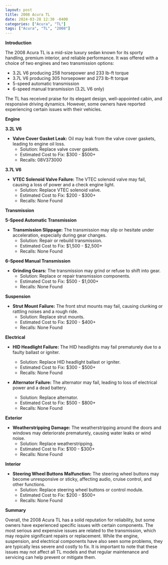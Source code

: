 ```yaml
---
layout: post
title: 2008 Acura TL
date: 2024-03-28 12:30 -0400
categories: ["Acura", "TL"]
tags: ["Acura", "TL", "2008"]
---
```

**Introduction**

The 2008 Acura TL is a mid-size luxury sedan known for its sporty handling, premium interior, and reliable performance. It was offered with a choice of two engines and two transmission options:

* 3.2L V6 producing 258 horsepower and 233 lb-ft torque
* 3.7L V6 producing 305 horsepower and 273 lb-ft torque
* 5-speed automatic transmission
* 6-speed manual transmission (3.2L V6 only)

The TL has received praise for its elegant design, well-appointed cabin, and responsive driving dynamics. However, some owners have reported experiencing certain issues with their vehicles.

**Engine**

**3.2L V6**

* **Valve Cover Gasket Leak:** Oil may leak from the valve cover gaskets, leading to engine oil loss.
    * Solution: Replace valve cover gaskets.
    * Estimated Cost to Fix: $300 - $500+
    * Recalls: 08V373000

**3.7L V6**

* **VTEC Solenoid Valve Failure:** The VTEC solenoid valve may fail, causing a loss of power and a check engine light.
    * Solution: Replace VTEC solenoid valve.
    * Estimated Cost to Fix: $200 - $300+
    * Recalls: None Found

**Transmission**

**5-Speed Automatic Transmission**

* **Transmission Slippage:** The transmission may slip or hesitate under acceleration, especially during gear changes.
    * Solution: Repair or rebuild transmission.
    * Estimated Cost to Fix: $1,500 - $2,500+
    * Recalls: None Found

**6-Speed Manual Transmission**

* **Grinding Gears:** The transmission may grind or refuse to shift into gear.
    * Solution: Replace or repair transmission components.
    * Estimated Cost to Fix: $500 - $1,000+
    * Recalls: None Found

**Suspension**

* **Strut Mount Failure:** The front strut mounts may fail, causing clunking or rattling noises and a rough ride.
    * Solution: Replace strut mounts.
    * Estimated Cost to Fix: $200 - $400+
    * Recalls: None Found

**Electrical**

* **HID Headlight Failure:** The HID headlights may fail prematurely due to a faulty ballast or igniter.
    * Solution: Replace HID headlight ballast or igniter.
    * Estimated Cost to Fix: $300 - $500+
    * Recalls: None Found

* **Alternator Failure:** The alternator may fail, leading to loss of electrical power and a dead battery.
    * Solution: Replace alternator.
    * Estimated Cost to Fix: $500 - $800+
    * Recalls: None Found

**Exterior**

* **Weatherstripping Damage:** The weatherstripping around the doors and windows may deteriorate prematurely, causing water leaks or wind noise.
    * Solution: Replace weatherstripping.
    * Estimated Cost to Fix: $100 - $300+
    * Recalls: None Found

**Interior**

* **Steering Wheel Buttons Malfunction:** The steering wheel buttons may become unresponsive or sticky, affecting audio, cruise control, and other functions.
    * Solution: Replace steering wheel buttons or control module.
    * Estimated Cost to Fix: $200 - $500+
    * Recalls: None Found

**Summary**

Overall, the 2008 Acura TL has a solid reputation for reliability, but some owners have experienced specific issues with certain components. The most serious and expensive issues are related to the transmission, which may require significant repairs or replacement. While the engine, suspension, and electrical components have also seen some problems, they are typically less severe and costly to fix. It is important to note that these issues may not affect all TL models and that regular maintenance and servicing can help prevent or mitigate them.
